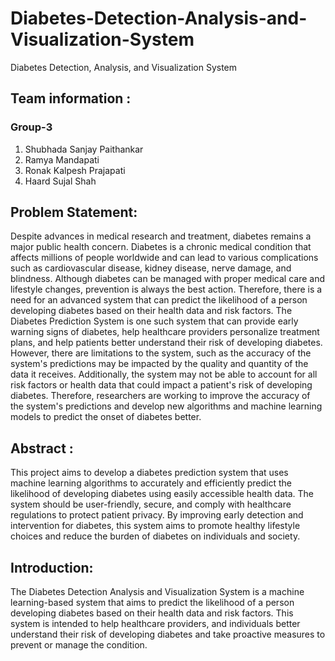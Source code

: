 # Diabetes-Detection-Analysis-and-Visualization-System
Diabetes Detection, Analysis, and Visualization System

## Team information  :

### Group-3
1. Shubhada Sanjay Paithankar
2. Ramya Mandapati
3. Ronak Kalpesh Prajapati
4. Haard Sujal Shah

## Problem Statement:
Despite advances in medical research and treatment, diabetes remains a major public health concern. Diabetes is a chronic medical condition that affects millions of people worldwide and can lead to various complications such as cardiovascular disease, kidney disease, nerve damage, and blindness. Although diabetes can be managed with proper medical care and lifestyle changes, prevention is always the best action. Therefore, there is a need for an advanced system that can predict the likelihood of a person developing diabetes based on their health data and risk factors. The Diabetes Prediction System is one such system that can provide early warning signs of diabetes, help healthcare providers personalize treatment plans, and help patients better understand their risk of developing diabetes. However, there are limitations to the system, such as the accuracy of the system's predictions may be impacted by the quality and quantity of the data it receives. Additionally, the system may not be able to account for all risk factors or health data that could impact a patient's risk of developing diabetes. Therefore, researchers are working to improve the accuracy of the system's predictions and develop new algorithms and machine learning models to predict the onset of diabetes better.

## Abstract :
This project aims to develop a diabetes prediction system that uses machine learning algorithms to accurately and efficiently predict the likelihood of developing diabetes using easily accessible health data. The system should be user-friendly, secure, and comply with healthcare regulations
to protect patient privacy. By improving early detection and intervention for diabetes, this system aims to promote healthy lifestyle choices and reduce the burden of diabetes on individuals and society.

## Introduction:
The  Diabetes Detection Analysis and Visualization System is a machine learning-based system that aims to predict the likelihood of a person developing diabetes based on their health data and risk factors. This system is intended to help healthcare providers, and individuals better understand their risk of
developing diabetes and take proactive measures to prevent or manage the condition.
